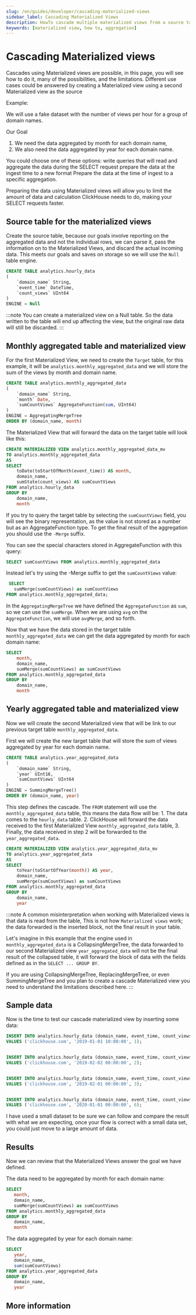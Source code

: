 ```yaml
---
slug: /en/guides/developer/cascading-materialized-views
sidebar_label: Cascading Materialized Views
description: HowTo cascade multiple materialized views from a source table.
keywords: [materialized view, how to, aggregation]
---
```


# Cascading Materialized views 

Cascades using Materialized views are possible, in this page, you will see how to do it, many of the possibilities, and the limitations.
Different use cases could be answered by creating a Materialized view using a second Materialized view as the source

Example:

We will use a fake dataset with the number of views per hour for a group of domain names.

Our Goal

1. We need the data aggregated by month for each domain name,
2. We also need the data aggregated by year for each domain name.

You could choose one of these options:
write queries that will read and aggregate the data during the SELECT request
prepare the data at the ingest time to a new format
Prepare the data at the time of ingest to a specific aggregation.

Preparing the data using Materialized views will allow you to limit the amount of data and calculation ClickHouse needs to do, making your SELECT requests faster.

## Source table for the materialized views
Create the source table, because our goals involve reporting on the aggregated data and not the individual rows, we can parse it, pass the information on to the Materialized Views, and discard the actual incoming data.  This meets our goals and saves on storage so we will use the `Null` table engine.

```sql
CREATE TABLE analytics.hourly_data
(
    `domain_name` String,
    `event_time` DateTime,
    `count_views` UInt64
)
ENGINE = Null
```

:::note
You can create a materialized view on a Null table. So the data written to the table will end up affecting the view, but the original raw data will still be discarded.
:::

## Monthly aggregated table and materialized view

For the first Materialized View, we need to create the `Target` table, for this example, it will be `analytics.monthly_aggregated_data` and we will store the sum of the views by month and domain name.

```sql
CREATE TABLE analytics.monthly_aggregated_data
(
    `domain_name` String,
    `month` Date,
    `sumCountViews` AggregateFunction(sum, UInt64)
)
ENGINE = AggregatingMergeTree
ORDER BY (domain_name, month)
```

The Materialized View that will forward the data on the target table will look like this:

```sql
CREATE MATERIALIZED VIEW analytics.monthly_aggregated_data_mv
TO analytics.monthly_aggregated_data
AS
SELECT
    toDate(toStartOfMonth(event_time)) AS month,
    domain_name,
    sumState(count_views) AS sumCountViews
FROM analytics.hourly_data
GROUP BY
    domain_name,
    month
```

If you try to query the target table by selecting the `sumCountViews` field, you will see the binary representation, as the value is not stored as a number but as an AggregateFunction type.
To get the final result of the aggregation you should use the `-Merge` suffix.

You can see the special characters stored in AggregateFunction with this query:
```sql
SELECT sumCountViews FROM analytics.monthly_aggregated_data
```
Instead let's try using the -Merge suffix to get the `sumCountViews` value:
```sql
 SELECT
   sumMerge(sumCountViews) as sumCountViews
FROM analytics.monthly_aggregated_data;
```
In the `AggregatingMergeTree` we have defined the `AggregateFunction` as `sum`, so we can use the `sumMerge`. When we are using `avg` on the `AggregateFunction`, we will use `avgMerge`, and so forth.

Now that we have the data stored in the target table `monthly_aggregated_data` we can get the data aggregated by month for each domain name:
```sql
SELECT
    month,
    domain_name,
    sumMerge(sumCountViews) as sumCountViews
FROM analytics.monthly_aggregated_data
GROUP BY
    domain_name,
    month
```

## Yearly aggregated table and materialized view

Now we will create the second Materialized view that will be link to our previous target table `monthly_aggregated_data`.

First we will create the new target table that will store the sum of views aggregated by year for each domain name.
```sql
CREATE TABLE analytics.year_aggregated_data
(
    `domain_name` String,
    `year` UInt16,
    `sumCountViews` UInt64
)
ENGINE = SummingMergeTree()
ORDER BY (domain_name, year)
```

This step defines the cascade. The `FROM` statement will use the `monthly_aggregated_data` table, this means the data flow will be:
    1. The data comes to the `hourly_data` table.
    2. ClickHouse will forward the data received to the first Materialized View `monthly_aggregated_data` table,
    3. Finally, the data received in step 2 will be forwarded to the `year_aggregated_data`.

```sql
CREATE MATERIALIZED VIEW analytics.year_aggregated_data_mv
TO analytics.year_aggregated_data
AS
SELECT
    toYear(toStartOfYear(month)) AS year,
    domain_name,
    sumMerge(sumCountViews) as sumCountViews
FROM analytics.monthly_aggregated_data
GROUP BY
    domain_name,
    year
```

:::note
A common misinterpretation when working with Materialized views is that data is read from the table, This is not how `Materialized views` work; the data forwarded is the inserted block, not the final result in your table.

Let's imagine in this example that the engine used in `monthly_aggregated_data` is a CollapsingMergeTree, the data forwarded to our second Materialized view `year_aggregated_data` will not be the final result of the collapsed table, it will forward the block of data with the fields defined as in the `SELECT ... GROUP BY`.

If you are using CollapsingMergeTree, ReplacingMergeTree, or even SummingMergeTree and you plan to create a cascade Materialized view you need to understand the limitations described here.
:::

## Sample data

Now is the time to test our cascade materialized view by inserting some data:
```sql
INSERT INTO analytics.hourly_data (domain_name, event_time, count_views)
VALUES ('clickhouse.com', '2019-01-01 10:00:00', 1);


INSERT INTO analytics.hourly_data (domain_name, event_time, count_views)
VALUES ('clickhouse.com', '2019-02-02 00:00:00', 2);


INSERT INTO analytics.hourly_data (domain_name, event_time, count_views)
VALUES ('clickhouse.com', '2019-02-01 00:00:00', 3);


INSERT INTO analytics.hourly_data (domain_name, event_time, count_views)
VALUES ('clickhouse.com', '2020-01-01 00:00:00', 6);
```
I have used a small dataset to be sure we can follow and compare the result with what we are expecting, once your flow is correct with a small data set, you could just move to a large amount of data.

## Results

Now we can review that the Materialized Views answer the goal we have defined.

The data need to be aggregated by month for each domain name:

```sql
SELECT
   month,
   domain_name,
   sumMerge(sumCountViews) as sumCountViews
FROM analytics.monthly_aggregated_data
GROUP BY
   domain_name,
   month
```

The data aggregated by year for each domain name:
```sql
SELECT
   year,
   domain_name,
   sum(sumCountViews)
FROM analytics.year_aggregated_data
GROUP BY
   domain_name,
   year
```

## More information


